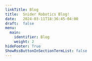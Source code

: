 ```yaml
---
linkTitle: Blog
title:  Snider Robotics Blog!
date:   2024-03-11T18:36:45-04:00
draft:  false
menu:
  main:
    identifier: Blog
    weight: 2
hideFooter: True
ShowRssButtonInSectionTermList: false
---
```

